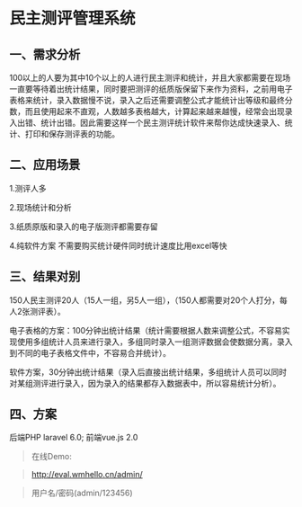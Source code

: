 # 民主测评管理系统

## 一、需求分析
100以上的人要为其中10个以上的人进行民主测评和统计，并且大家都需要在现场一直要等待着出统计结果，同时要把测评的纸质版保留下来作为资料，之前用电子表格来统计，录入数据慢不说，录入之后还需要调整公式才能统计出等级和最终分数，而且使用起来不直观，人数越多表格越大，计算起来越来越慢，经常会出现录入出错、统计出错。因此需要这样一个民主测评统计软件来帮你达成快速录入、统计、打印和保存测评表的功能。

## 二、应用场景  

1.测评人多

2.现场统计和分析  

3.纸质原版和录入的电子版测评都需要存留  

4.纯软件方案 不需要购买统计硬件同时统计速度比用excel等快  

## 三、结果对别 
150人民主测评20人（15人一组，另5人一组），（150人都需要对20个人打分，每人2张测评表）。

电子表格的方案：100分钟出统计结果（统计需要根据人数来调整公式，不容易实现使用多组统计人员来进行录入，多组同时录入一组测评数据会使数据分离，录入到不同的电子表格文件中，不容易合并统计）。

软件方案，30分钟出统计结果（录入后直接出统计结果，多组统计人员可以同时对某组测评进行录入，因为录入的结果都存入数据表中，所以容易统计分析）。

## 四、方案
后端PHP laravel 6.0; 
前端vue.js 2.0
> 在线Demo:

> http://eval.wmhello.cn/admin/ 

> 用户名/密码(admin/123456)